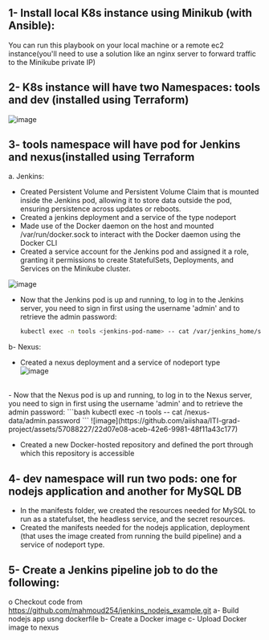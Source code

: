 ## 1- Install local K8s instance using Minikub (with Ansible):
You can run this playbook on your local machine or a remote ec2 instance(you'll need to use a solution like an nginx server to forward traffic to the Minikube private IP)

## 2- K8s instance will have two Namespaces: tools and dev (installed using Terraform)<br>
![image](https://github.com/aiishaa/ITI-grad-project/assets/57088227/f6d608c2-7cd5-46e9-9fc9-8bff93518927)

## 3- tools namespace will have pod for Jenkins and nexus(installed using Terraform
a. Jenkins:<br>
- Created Persistent Volume and Persistent Volume Claim that is mounted inside the Jenkins pod, allowing it to store data outside the pod, ensuring persistence across updates or reboots.
- Created a jenkins deployment and a service of the type nodeport 
- Made use of the Docker daemon on the host and mounted /var/run/docker.sock to interact with the Docker daemon using the Docker CLI
- Created a service account for the Jenkins pod and assigned it a role, granting it permissions to create StatefulSets, Deployments, and Services on the Minikube cluster.<br>

![image](https://github.com/aiishaa/ITI-grad-project/assets/57088227/029b904d-c788-4ca1-b411-6002c924656f)

- Now that the Jenkins pod is up and running, to log in to the Jenkins server, you need to sign in first using the username 'admin' and to retrieve the admin password:
  ```bash
  kubectl exec -n tools <jenkins-pod-name> -- cat /var/jenkins_home/secrets/initialAdminPassword
  ```

b- Nexus:<br>
- Created a nexus deployment and a service of nodeport type <br>
![image](https://github.com/aiishaa/ITI-grad-project/assets/57088227/11f81876-6ca5-4c50-9028-31e66cc8a0b2)
<br>
- Now that the Nexus pod is up and running, to log in to the Nexus server, you need to sign in first using the username 'admin' and to retrieve the admin password:
  ```bash
  kubectl exec -n tools <nexus-pod-name> -- cat /nexus-data/admin.password
  ```
![image](https://github.com/aiishaa/ITI-grad-project/assets/57088227/22d07e08-aceb-42e6-9981-48f11a43c177)
<br>

- Created a new Docker-hosted repository and defined the port through which this repository is accessible


## 4- dev namespace will run two pods: one for nodejs application and another for MySQL DB 
- In the manifests folder, we created the resources needed for MySQL to run as a statefulset, the headless service, and the secret resources.
- Created the manifests needed for the nodejs application, deployment (that uses the image created from running the build pipeline) and a service of nodeport type.

## 5- Create a Jenkins pipeline job to do the following:
o Checkout code from https://github.com/mahmoud254/jenkins_nodejs_example.git
    a- Build nodejs app usng dockerfile
    b- Create a Docker image
    c- Upload Docker image to nexus







